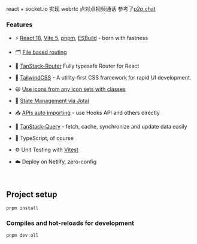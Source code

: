 react + socket.io 实现 webrtc 点对点视频通话
参考了[p2p.chat](https://github.com/tom-james-watson/p2p.chat)

### Features

- ⚡️ [React 18](https://github.com/facebook/react), [Vite 5](https://github.com/vitejs/vite), [pnpm](https://pnpm.io/), [ESBuild](https://github.com/evanw/esbuild) - born with fastness
- 🗂 [File based routing](./src/pages)
- 🤖 [TanStack-Router](https://github.com/tanstack/router) Fully typesafe Router for React
- 🎨 [TailwindCSS](https://tailwindcss.com/) - A utility-first CSS framework for rapid UI development.
- 😃 [Use icons from any icon sets with classes](https://github.com/egoist/tailwindcss-icons)

- 👻 [State Management via Jotai](https://github.com/pmndrs/jotai)

- 📥 [APIs auto importing](https://github.com/antfu/unplugin-auto-import) - use Hooks API and others directly
- 🤖 [TanStack-Query](https://github.com/TanStack/query) - fetch, cache, synchronize and update data easily

- 🦾 TypeScript, of course

- ⚙️ Unit Testing with [Vitest](https://github.com/vitest-dev/vitest)

- ☁️ Deploy on Netlify, zero-config

<br>

## Project setup

```
pnpm install
```

### Compiles and hot-reloads for development

```
pnpm dev:all
```

